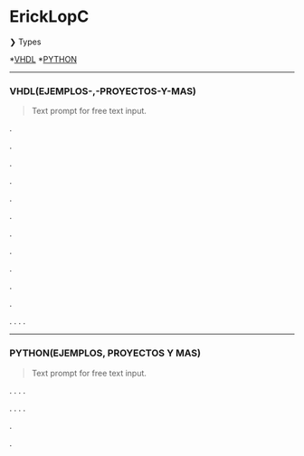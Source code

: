 # ErickLopC


❯ Types

*[VHDL](#EJEMPLOS-,-PROYECTOS-Y-MAS)
*[PYTHON](#EJEMPLOS-PROYECTOS-Y-MAS)

***
### VHDL(EJEMPLOS-,-PROYECTOS-Y-MAS)
>Text prompt for free text input.


.

.

.

.

.

.

.

.

.

.

.

.
.
.
.
***
### PYTHON(EJEMPLOS, PROYECTOS Y MAS)
>Text prompt for free text input.

.
.
.
.

.
.
.
.

.


.
